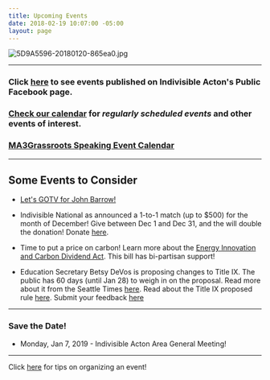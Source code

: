 ```yaml
---
title: Upcoming Events
date: 2018-02-19 10:07:00 -05:00
layout: page
---
```


![5D9A5596-20180120-865ea0.jpg](/uploads/5D9A5596-20180120-865ea0.jpg)

---

### Click [here](https://www.facebook.com/pg/IndivisibleActon/events/?ref=page_internal) to see events published on Indivisible Acton's Public Facebook page.

### [Check our calendar](http://www.indivisibleacton.org/calendar.html) for *regularly scheduled events* and other events of interest.

### [MA3Grassroots Speaking Event Calendar](https://www.ma3grassroots.com/event-calendar)

---

## Some Events to Consider

* [Let's GOTV for John Barrow!](http://www.indivisibleacton.org/2018/11/09/postcards-to-voters.html)

* Indivisible National as announced a 1-to-1 match (up to $500) for the month of December!  Give between Dec 1 and Dec 31, and the will double the donation!  Donate [here](https://secure.actblue.com/donate/indivisibleama411742968).

* Time to put a price on carbon!  Learn more about the [Energy Innovation and Carbon Dividend Act](https://energyinnovationact.org/how-it-works/).  This bill has bi-partisan support!

* Education Secretary Betsy DeVos is proposing changes to Title IX.  The public has 60 days (until Jan 28) to weigh in on the proposal. Read more about it from the Seattle Times [here](https://www.seattletimes.com/education-lab/devos-title-ix-changes-open-for-public-comment-thursday/?fbclid=IwAR08RB8KC15znqMYvAX5qVxEIm5XIQJRaiKco2af8kxOAvX_02EhZ_XGK2E).  Read about the Title IX proposed rule [here](https://www.federalregister.gov/documents/2018/11/29/2018-25314/nondiscrimination-on-the-basis-of-sex-in-education-programs-or-activities-receiving-federal).  Submit your feedback [here](https://www.regulations.gov/document?D=ED-2018-OCR-0064-0001)

---
### Save the Date!

* Monday, Jan 7, 2019 - Indivisible Acton Area General Meeting!

---

Click [here](http://www.indivisibleacton.org/events/organize-an-event.html) for tips on organizing an event!